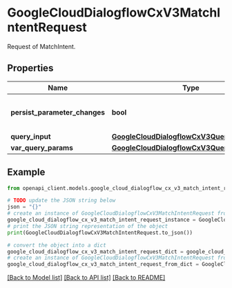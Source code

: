 # GoogleCloudDialogflowCxV3MatchIntentRequest

Request of MatchIntent.

## Properties

Name | Type | Description | Notes
------------ | ------------- | ------------- | -------------
**persist_parameter_changes** | **bool** | Persist session parameter changes from &#x60;query_params&#x60;. | [optional] 
**query_input** | [**GoogleCloudDialogflowCxV3QueryInput**](GoogleCloudDialogflowCxV3QueryInput.md) |  | [optional] 
**var_query_params** | [**GoogleCloudDialogflowCxV3QueryParameters**](GoogleCloudDialogflowCxV3QueryParameters.md) |  | [optional] 

## Example

```python
from openapi_client.models.google_cloud_dialogflow_cx_v3_match_intent_request import GoogleCloudDialogflowCxV3MatchIntentRequest

# TODO update the JSON string below
json = "{}"
# create an instance of GoogleCloudDialogflowCxV3MatchIntentRequest from a JSON string
google_cloud_dialogflow_cx_v3_match_intent_request_instance = GoogleCloudDialogflowCxV3MatchIntentRequest.from_json(json)
# print the JSON string representation of the object
print(GoogleCloudDialogflowCxV3MatchIntentRequest.to_json())

# convert the object into a dict
google_cloud_dialogflow_cx_v3_match_intent_request_dict = google_cloud_dialogflow_cx_v3_match_intent_request_instance.to_dict()
# create an instance of GoogleCloudDialogflowCxV3MatchIntentRequest from a dict
google_cloud_dialogflow_cx_v3_match_intent_request_from_dict = GoogleCloudDialogflowCxV3MatchIntentRequest.from_dict(google_cloud_dialogflow_cx_v3_match_intent_request_dict)
```
[[Back to Model list]](../README.md#documentation-for-models) [[Back to API list]](../README.md#documentation-for-api-endpoints) [[Back to README]](../README.md)


